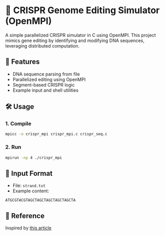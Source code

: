 # 🧬 CRISPR Genome Editing Simulator (OpenMPI)

A simple parallelized CRISPR simulator in C using OpenMPI. This project mimics gene editing by identifying and modifying DNA sequences, leveraging distributed computation.

## 🚀 Features

- DNA sequence parsing from file  
- Parallelized editing using OpenMPI  
- Segment-based CRISPR logic  
- Example input and shell utilities

## 🛠 Usage

### 1. Compile

```bash
mpicc -o crispr_mpi crispr_mpi.c crispr_seq.c
```

### 2. Run

```bash
mpirun -np 4 ./crispr_mpi
```

## 📄 Input Format

- File: `strand.txt`  
- Example content:

```
ATGCGTACGTAGCTAGCTAGCTAGCTAGCTA
```

## 📘 Reference

Inspired by [this article](https://medium.freecodecamp.org/programming-the-genome-with-crispr-bd567a214e2a)
